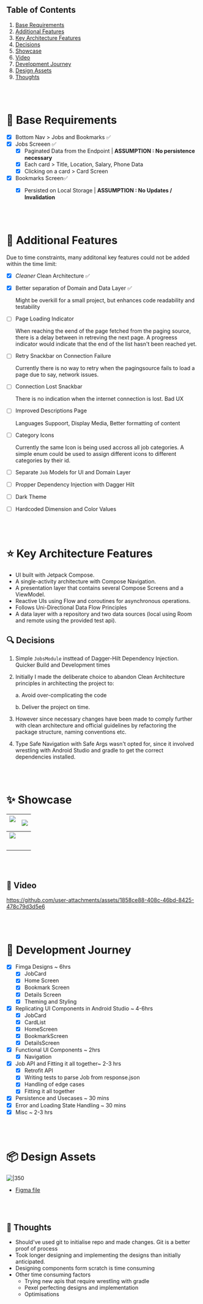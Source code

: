 ## Table of Contents
1. [Base Requirements](#-base-requirements)
2. [Additional Features](#-additional-features)
3. [Key Architecture Features](#-key-architecture-features)
4. [Decisions](#-decisions)
5. [Showcase](#-showcase)
6. [Video](#-video)
7. [Development Journey](#-development-journey)
8. [Design Assets](#-design-assets)
9. [Thoughts](#-thoughts)

<br><br>
# 🫡 Base Requirements


- [x] Bottom Nav > Jobs and Bookmarks ✅
- [x] Jobs Screeen ✅
    - [x] Paginated Data from the Endpoint  |  **ASSUMPTION : No persistence necessary**
    - [x] Each card > Title, Location, Salary, Phone Data 
    - [x] Clicking on a card > Card Screen 
- [x] Bookmarks Screen✅
    - [x] Persisted on Local Storage  |  **ASSUMPTION : No Updates / Invalidation**


<br><br>

# 🌟 Additional Features
Due to time constraints, many additonal key features could not be added within the time limit:

- [x] *Cleaner* Clean Architecture ✅
- [x] Better separation of Domain and Data Layer ✅

  Might be overkill for a small project, but enhances code readability and testability

- [ ] Page Loading Indicator

  When reaching the eend of the page fetched from the paging source, there is a delay between in retreving the next page. A progreess indicator would indicate that the end of the list hasn't been reached yet.

- [ ] Retry Snackbar on Connection Failure

  Currently there is no way to retry when the pagingsource fails to load a page due to say, network issues.

- [ ] Connection Lost Snackbar

  There is no indication when the internet connection is lost. Bad UX

- [ ] Improved Descriptions Page

  Languages Suppoort, Display Media, Better formatting of content

- [ ] Category Icons

  Currently the same Icon is being used accross all job categories. A simple enum could be used to assign different icons to different categories by their id.

- [ ] Separate `Job` Models for UI and Domain Layer
- [ ] Propper Dependency Injection with Dagger Hilt
- [ ] Dark Theme
- [ ] Hardcoded Dimension and Color Values

<br><br>


#  ⭐ Key Architecture Features

- UI built with Jetpack Compose.
- A single-activity architecture with Compose Navigation.
- A presentation layer that contains several Compose Screens and a ViewModel.
- Reactive UIs using Flow and coroutines for asynchronous operations.
- Follows Uni-Directional Data Flow Principles
- A data layer with a repository and two data sources (local using Room and remote using the provided test api).


## 🔍 Decisions


1. Simple `JobsModule` insttead of Dagger-Hilt Dependency Injection. Quicker Build and Development times
2. Initially I made the deliberate choice to abandon Clean Architecture principles in architecting the project to:

    a. Avoid over-complicating the code

    b. Deliver the project on time. 

3. However since necessary changes have been made to comply further with clean architecture and official guidelines by refactoring the package structure, naming conventions etc.
4. Type Safe Navigation with Safe Args wasn't opted for, since it involved wrestling with Android Studio and gradle to get the correct dependencies installed.

<br><br>
# ✨ Showcase

| ![](https://i.imgur.com/JbePGrV.png)<br><br> | ![](https://i.imgur.com/njYV3Gi.png)<br> |
| -------------------------------------------- | ---------------------------------------- |
| ![](https://i.imgur.com/me2nAQS.jpeg)<br>    |                                          |
| <br>                                         |                                          |

<br><br>
## 🎥 Video

https://github.com/user-attachments/assets/1858ce88-408c-46bd-8425-478c79d3d5e6


<br><br>
# 📃 Development Journey 
- [x] Fimga Designs ~ 6hrs
    - [x] JobCard
    - [x] Home Screen
    - [x] Bookmark Screen
    - [x] Details Screen
    - [x] Theming and Styling
- [x] Replicating UI Components in Android Studio  ~ 4-6hrs
    - [x] JobCard
    - [x] CardList
    - [x] HomeScreen
    - [x] BookmarkScreen
    - [x] DetailsScreen
- [x] Functional UI Components  ~ 2hrs
    - [x] Navigation
- [x] Job API and Fitting it all together~ 2-3 hrs
    - [x] Retrofit API
    - [x] Writing tests to parse Job from response.json
    - [x] Handling of edge cases
    - [x] Fitting it all together
- [x] Persistence and Usecases ~ 30 mins
- [x] Error and Loading State Handling  ~ 30 mins
- [x] Misc ~ 2-3 hrs

<br><br>
# 📦 Design Assets
![|350](https://i.imgur.com/G8mKcgJ.jpeg)

- [Figma file](docs/LokalJobDesign.fig)

<br><br>
## 💭 Thoughts
- Should've used git to initialise repo and made changes. Git is a better proof of process
- Took longer designing and implementing the designs than initially anticipated. 
- Designing components form scratch is time consuming
- Other time consuming factors
    - Trying new apis that require wrestling with gradle
    - Pexel perfecting designs and implementation 
    - Optimisations
